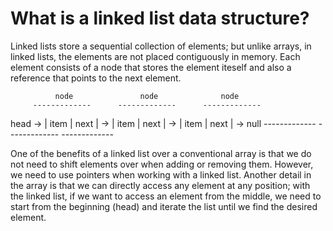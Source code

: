 # What is a linked list data structure?

Linked lists store a sequential collection of elements; but unlike arrays, in linked lists, the elements are not placed contiguously in memory. Each element consists of a node that stores the element iteself and also a reference that points to the next element. 

              node               node              node
         -------------      -------------      -------------
head -> | item | next | -> | item | next | -> | item | next | -> null
         -------------      -------------      -------------

One of the benefits of a linked list over a conventional array is that we do not need to shift elements over when adding or removing them. However, we need to use pointers when working with a linked list. Another detail in the array is that we can directly access any element at any position; with the linked list, if we want to access an element from the middle, we need to start from the beginning (head) and iterate the list until we find the desired element.

